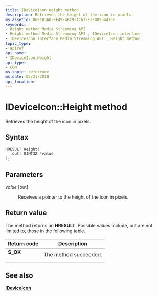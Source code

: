 ```yaml
---
title: IDeviceIcon Height method
description: Retrieves the height of the icon in pixels.
ms.assetid: 06E1B3AD-FF49-4BC9-AC67-E2E00954475F
keywords:
- Height method Media Streaming API
- Height method Media Streaming API , IDeviceIcon interface
- IDeviceIcon interface Media Streaming API , Height method
topic_type:
- apiref
api_name:
- IDeviceIcon.Height
api_type:
- COM
ms.topic: reference
ms.date: 05/31/2018
api_location: 
---
```


# IDeviceIcon::Height method

Retrieves the height of the icon in pixels.

## Syntax


```C++
HRESULT Height(
  [out] UINT32 *value
);
```



## Parameters

<dl> <dt>

*value* \[out\]
</dt> <dd>

Receives a pointer to the height of the icon in pixels.

</dd> </dl>

## Return value

The method returns an **HRESULT**. Possible values include, but are not limited to, those in the following table.



| Return code                                                                          | Description                      |
|--------------------------------------------------------------------------------------|----------------------------------|
| <dl> <dt>**S\_OK**</dt> </dl> | The method succeeded.<br/> |



 

## See also

<dl> <dt>

[**IDeviceIcon**](https://msdn.microsoft.com/library/Hh828909(v=VS.85).aspx)
</dt> </dl>

 

 





